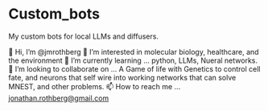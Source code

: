# Custom_bots
My custom bots for local LLMs and diffusers.




👋 Hi, I’m @jmrothberg
👀 I’m interested in molecular biology, healthcare, and the environment
🌱 I’m currently learning ... python, LLMs, Nueral networks.
💞️ I’m looking to collaborate on ... A Game of life with Genetics to control cell fate, and neurons that self wire into working networks that can solve MNEST, and other problems.
📫 How to reach me ... jonathan.rothberg@gmail.com
